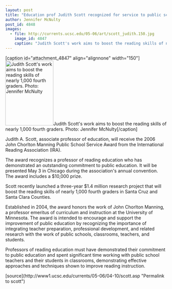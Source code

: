 ```yaml
---
layout: post
title: "Education prof Judith Scott recognized for service to public schools"
author: Jennifer McNulty
post_id: 4848
images:
  - file: http://currents.ucsc.edu/05-06/art/scott_judith.150.jpg
    image_id: 4847
    caption: "Judith Scott's work aims to boost the reading skills of nearly 1,000 fourth graders. Photo: Jennifer McNulty"
---
```


[caption id="attachment_4847" align="alignnone" width="150"]<a href="http://localhost/mysite/wp-content/uploads/2006/04/scott_judith.150.jpg"><img class="size-full wp-image-4847" src="http://localhost/mysite/wp-content/uploads/2006/04/scott_judith.150.jpg" alt="Judith Scott's work aims to boost the reading skills of nearly 1,000 fourth graders. Photo: Jennifer McNulty" width="150" height="202" /></a>Judith Scott's work aims to boost the reading skills of nearly 1,000 fourth graders. Photo: Jennifer McNulty[/caption]
<a name="content" id="content"></a>
<p>
  Judith A. Scott, associate professor of education, will receive the 2006 John Chorlton Manning Public School Service Award from the International Reading Association (IRA).
</p>
<p>
  The award recognizes a professor of reading education who has demonstrated an outstanding commitment to public education. It will be presented May 3 in Chicago during the association's annual convention. The award includes a $10,000 prize.
</p>
<p>
  Scott recently launched a three-year $1.4 million research project that will boost the reading skills of nearly 1,000 fourth graders in Santa Cruz and Santa Clara Counties.
</p>
<p>
  Established in 2004, the award honors the work of John Chorlton Manning, a professor emeritus of curriculum and instruction at the University of Minnesota. The award is intended to encourage and support the improvement of public education by recognizing the importance of integrating teacher preparation, professional development, and related research with the work of public schools, classrooms, teachers, and students.
</p>
<p>
  Professors of reading education must have demonstrated their commitment to public education and spent significant time working with public school teachers and their students in classrooms, demonstrating effective approaches and techniques shown to improve reading instruction.
</p>
[source](http://www1.ucsc.edu/currents/05-06/04-10/scott.asp "Permalink to scott")
